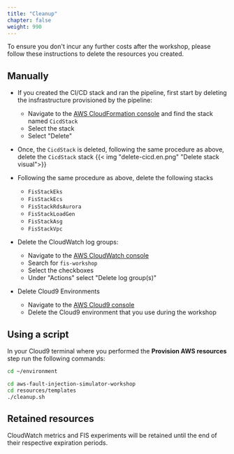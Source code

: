 ```yaml
---
title: "Cleanup"
chapter: false
weight: 990
---
```


To ensure you don't incur any further costs after the workshop, please follow these instructions to delete the resources you created.

## Manually

* If you created the CI/CD stack and ran the pipeline, first start by deleting the insfrastructure provisioned by the pipeline: 
  * Navigate to the [AWS CloudFormation console](https://console.aws.amazon.com/cloudformation/home?#/stacks?filteringStatus=active&filteringText=CicdStack&viewNested=true&hideStacks=false) and find the stack named `CicdStack` 
  * Select the stack 
  * Select "Delete" 
* Once, the `CicdStack` is deleted, following the same procedure as above, delete the `CicdStack` stack
  {{< img "delete-cicd.en.png" "Delete stack visual">}}
* Following the same procedure as above, delete the following stacks
  * `FisStackEks`
  * `FisStackEcs`
  * `FisStackRdsAurora`
  * `FisStackLoadGen`
  * `FisStackAsg`
  * `FisStackVpc`

* Delete the CloudWatch log groups:
  * Navigate to the [AWS CloudWatch console](https://console.aws.amazon.com/cloudwatch/home?#logsV2:log-groups$3FlogGroupNameFilter$3Dfis-workshop)
  * Search for `fis-workshop`
  * Select the checkboxes
  * Under "Actions" select "Delete log group(s)"

* Delete Cloud9 Environments
  * Navigate to the [AWS Cloud9 console](https://ap-southeast-1.console.aws.amazon.com/cloud9/home)
  * Delete the Cloud9 environment that you use during the workshop

## Using a script

In your Cloud9 terminal where you performed the **Provision AWS resources** step run the following commands:

```bash
cd ~/environment
```

```bash
cd aws-fault-injection-simulator-workshop
cd resources/templates
./cleanup.sh
```

## Retained resources

CloudWatch metrics and FIS experiments will be retained until the end of their respective expiration periods.

